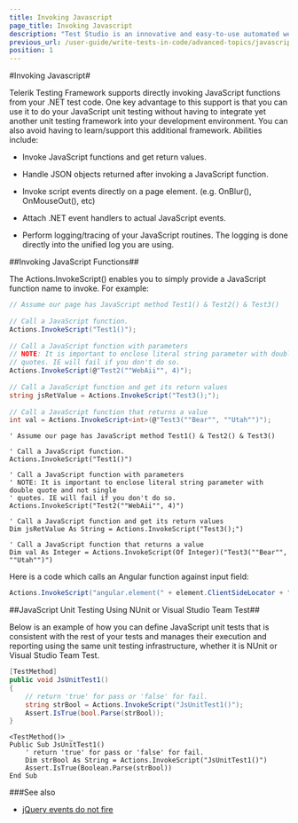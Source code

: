 ```yaml
---
title: Invoking Javascript
page_title: Invoking Javascript
description: "Test Studio is an innovative and easy-to-use automated web, WPF and load testing solution. Test Studio tests support essential technologies like ASP.NET AJAX, Silverlight, PHP and MVC. HTML5, Testing framework, functional testing, performance testing, load testing, exploratory testing, manual testing."
previous_url: /user-guide/write-tests-in-code/advanced-topics/javascript/invoking-javascript.aspx, /user-guide/write-tests-in-code/advanced-topics/javascript/invoking-javascript
position: 1
---
```

#Invoking Javascript#

Telerik Testing Framework supports directly invoking JavaScript functions from your .NET test code. One key advantage to this support is that you can use it to do your JavaScript unit testing without having to integrate yet another unit testing framework into your development environment. You can also avoid having to learn/support this additional framework. Abilities include:

* Invoke JavaScript functions and get return values.

* Handle JSON objects returned after invoking a JavaScript function.

* Invoke script events directly on a page element. (e.g. OnBlur(), OnMouseOut(), etc)

* Attach .NET event handlers to actual JavaScript events.

* Perform logging/tracing of your JavaScript routines. The logging is done directly into the unified log you are using.

##Invoking JavaScript Functions##

The Actions.InvokeScript() enables you to simply provide a JavaScript function name to invoke. For example:

```C#
// Assume our page has JavaScript method Test1() & Test2() & Test3()
 
// Call a JavaScript function.
Actions.InvokeScript("Test1()");
 
// Call a JavaScript function with parameters
// NOTE: It is important to enclose literal string parameter with double quote and not single
// quotes. IE will fail if you don't do so.
Actions.InvokeScript(@"Test2(""WebAii"", 4)");
 
// Call a JavaScript function and get its return values
string jsRetValue = Actions.InvokeScript("Test3();");
 
// Call a JavaScript function that returns a value
int val = Actions.InvokeScript<int>(@"Test3(""Bear"", ""Utah"")");
```


```VB
' Assume our page has JavaScript method Test1() & Test2() & Test3()
 
' Call a JavaScript function.
Actions.InvokeScript("Test1()")
 
' Call a JavaScript function with parameters
' NOTE: It is important to enclose literal string parameter with double quote and not single
' quotes. IE will fail if you don't do so.
Actions.InvokeScript("Test2(""WebAii"", 4)")
 
' Call a JavaScript function and get its return values
Dim jsRetValue As String = Actions.InvokeScript("Test3();")
 
' Call a JavaScript function that returns a value
Dim val As Integer = Actions.InvokeScript(Of Integer)("Test3(""Bear"", ""Utah"")")
```


Here is a code which calls an Angular function against input field:

```C#
Actions.InvokeScript("angular.element(" + element.ClientSideLocator + ").val('" + text.Replace("'", "\\'") + "').triggerHandler('input')");
```

##JavaScript Unit Testing Using NUnit or Visual Studio Team Test##

Below is an example of how you can define JavaScript unit tests that is consistent with the rest of your tests and manages their execution and reporting using the same unit testing infrastructure, whether it is NUnit or Visual Studio Team Test.


```C#
[TestMethod]
public void JsUnitTest1()
{
    // return 'true' for pass or 'false' for fail.
    string strBool = Actions.InvokeScript("JsUnitTest1()");
    Assert.IsTrue(bool.Parse(strBool));
}
```
 

```VB
<TestMethod()> _
Public Sub JsUnitTest1()
    ' return 'true' for pass or 'false' for fail.
    Dim strBool As String = Actions.InvokeScript("JsUnitTest1()")
    Assert.IsTrue(Boolean.Parse(strBool))
End Sub
```

###See also

* <a href="/advanced-topics/coded-samples/html/jQuery-events-do-not-fire" target="_blank">jQuery events do not fire</a>